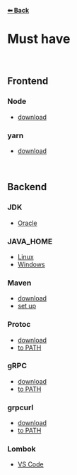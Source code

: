 **[⬅ Back](../../README.md)**

# Must have

<br/>

## Frontend

### Node

* [download](https://nodejs.org/en/download/)

### yarn

* [download](https://classic.yarnpkg.com/lang/en/docs/install/#windows-stable)

<br/>


## Backend

### JDK <br/>

* [Oracle](https://www.oracle.com/java/technologies/downloads/)

### JAVA_HOME

* [Linux](https://www.onlinetutorialspoint.com/linux/how-to-set-java_home-on-linux.html)
* [Windows](https://www.thewindowsclub.com/set-java_home-in-windows-10)

### Maven

* [download](https://maven.apache.org/download.cgi?Preferred=ftp://ftp.osuosl.org/pub/apache/)
* [set up](https://maven.apache.org/install.html)

### Protoc

* [download](https://github.com/protocolbuffers/protobuf/releases)
* [to PATH](https://helpdeskgeek.com/windows-10/add-windows-path-environment-variable/)

### gRPC

* [download](https://github.com/grpc/grpc-web/releases)
* [to PATH](https://helpdeskgeek.com/windows-10/add-windows-path-environment-variable/)

### grpcurl

* [download](https://github.com/fullstorydev/grpcurl)
* [to PATH](https://helpdeskgeek.com/windows-10/add-windows-path-environment-variable/)

### Lombok

* [VS Code](https://marketplace.visualstudio.com/items?itemName=vscjava.vscode-lombok)